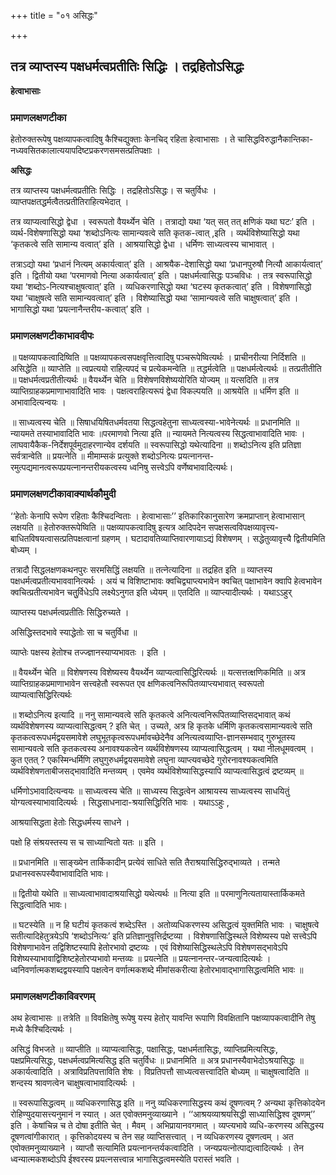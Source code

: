 +++
title = "०१ असिद्धः"

+++


## तत्र व्याप्तस्य पक्षधर्मत्वप्रतीतिः सिद्धिः । तद्रहितोऽसिद्धः

**हेत्वाभासाः**

### **प्रमाणलक्षणटीका**

हेतोरुक्तरूपेषु पक्षव्यापकत्वादिषु कैश्चिद्युक्ताः केनचिद् रहिता हेत्वाभासाः । ते चासिद्धविरुद्धानैकान्तिका-नध्यवसितकालात्ययापदिष्टप्रकरणसमसत्प्रतिपक्षाः ।

**असिद्धः** 

तत्र व्याप्तस्य पक्षधर्मत्वप्रतीतिः सिद्धिः । तद्रहितोऽसिद्धः। स चतुर्विधः । व्याप्तपक्षतद्धर्मत्वैतत्प्रतीतिराहित्यभेदात् ।

तत्र व्याप्यत्वासिद्धो द्वेधा । स्वरूपतो वैयर्थ्येन चेति । तत्राद्यो यथा ‘यत् सत् तत् क्षणिकं यथा घटः’ इति । व्यर्थ-विशेषणासिद्धो यथा ‘शब्दोऽनित्यः सामान्यवत्वे सति कृतक-त्वात् ,इति । व्यर्थविशेष्यासिद्धो यथा ‘कृतकत्वे सति सामान्य वत्वात्’ इति । आश्रयासिद्धो द्वेधा । धर्मिणः साध्यत्वस्य चाभावात् ।

तत्राऽद्यो यथा ‘प्रधानं नित्यम् अकार्यत्वात्’ इति । आश्रयैक-देशासिद्धो यथा ‘प्रधानपुरुषौ नित्यौ आकार्यत्वात्’ इति । द्वितीयो यथा ‘परमाणवो नित्या अकार्यत्वात्’ इति । पक्षधर्मत्वासिद्धः पञ्चविधः । तत्र स्वरूपासिद्धो यथा ‘शब्दोऽ-नित्यश्चाक्षुषत्वात्’ इति । व्यधिकरणासिद्धो यथा ‘घटस्य कृतकत्वात्’ इति । विशेषणासिद्धो यथा ‘चाक्षुषत्वे सति सामान्यवत्वात्’ इति । विशेष्यासिद्धो यथा ‘सामान्यवत्वे सति चाक्षुषत्वात्’ इति । भागासिद्धो यथा ‘प्रयत्नानैन्तरीय-कत्वात्’ इति ।

### **प्रमाणलक्षणटीकाभावदीपः**

॥ पक्षव्यापकत्वादिष्विति ॥ पक्षव्यापकत्वसपक्षवृत्तित्वादिषु पञ्चरूपेष्वित्यर्थः । प्राचीनरीत्या निर्दिशति ॥ असिद्धेति ॥ व्याप्तेति ॥ त्वप्रत्ययो राहित्यपदं च प्रत्येकमन्वेति ॥ तद्धर्मत्वेति ॥ पक्षधर्मत्वेत्यर्थः ॥ तत्प्रतीतीति ॥ पक्षधर्मत्वप्रतीतीत्यर्थः ॥ वैयर्थ्येन चेति ॥ विशेषणविशेष्ययोरिति योज्यम् ॥ यत्सदिति ॥ तत्र व्याप्तिग्राहकप्रमाणाभावादिति भावः । पक्षत्वराहित्यरूपं द्वेधा विकल्पयति ॥ आश्रयेति ॥ धर्मिण इति ॥ अभावादित्यन्वयः ।

॥ साध्यत्वस्य चेति ॥ सिषाधयिषितधर्मवतया सिद्धत्वहेतुना साध्यत्वस्या-भावेनेत्यर्थः ॥ प्रधानमिति ॥ न्यायमते तस्याभावादिति भावः ॥परमाणवो नित्या इति ॥ न्यायमते नित्यत्वस्य सिद्धत्वाभावादिति भावः । लाघवायैकैक-निर्देशपूर्वमुदाहरणान्येव दर्शयति ॥ स्वरूपासिद्धो यथेत्यादिना ॥ शब्दोऽनित्य इति प्रतिज्ञा सर्वत्रान्वेति ॥ प्रयत्नेति ॥ मीमाम्सकं प्रत्युक्ते शब्दोऽनित्यः प्रयत्नानन्त-रमुत्पद्यमानत्वरूपप्रयत्नानन्तरीयकत्वस्य ध्वनिषु सत्त्वेऽपि वर्णेष्वभावादित्यर्थः।

### **प्रमाणलक्षणटीकावाक्यार्थकौमुदी**

‘‘हेतोः केनापि रूपेण रहिताः कैश्चिदन्विताः । हेत्वाभासाः’’ इतिकारिकानुसारेण क्रमप्राप्तान् हेत्वाभासान् लक्षयति ॥ हेतोरुक्तरूपेष्विति ॥ पक्षव्यापकत्वादिषु इत्यत्र आदिपदेन सपक्षसत्वविपक्षव्यावृत्त्य-बाधितविषयत्वासत्प्रतिपक्षत्वानां ग्रहणम् । घटादावतिव्याप्तिवारणायाऽद्यं विशेषणम् । सद्धेतुव्यावृत्त्यै द्वितीयमिति बोध्यम् ।

तत्रादौ सिद्धलक्षणकथनपुरः सरमसिद्धिं लक्षयति ॥ तत्नेत्यादिना ॥ तद्रहित इति ॥ व्याप्तस्य पक्षधर्मत्वप्रतीत्यभाववानित्यर्थः । अयं च विशिष्टाभावः क्वचिद्व्याप्त्यभावेन क्वचित् पक्षाभावेन क्वापि हेत्वभावेन क्वचित्प्रतीत्यभावेन चतुुर्विधेऽपि लक्ष्येऽनुगत इति ध्येयम् ॥ एतदिति ॥ व्याप्त्यादीत्यर्थः । यथाऽऽहुर्

व्याप्तस्य पक्षधर्मत्वप्रतीतिः सिद्धिरुच्यते ।

असिद्धिस्तदभावे स्याद्धेतोः सा च चतुर्विधा ॥

व्याप्तेः पक्षस्य हेतोश्च तज्ज्ज्ञानस्याप्यभावतः । इति ।

॥ वैयर्थ्येन चेति ॥ विशेषणस्य विशेष्यस्य वैयर्थ्येन व्याप्यत्वासिद्धिरित्यर्थः ॥ यत्सत्तत्क्षणिकमिति ॥ अत्र व्याप्तिग्राहकप्रमाणाभावेन सत्त्वहेतौ स्वरूपत एव क्षणिकत्वनिरूपितव्याप्त्यभावात् स्वरूपतो व्याप्यत्वासिद्धिरित्यर्थः

॥ शब्दोऽनित्य इत्यादि ॥ ननु सामान्यवत्वे सति कृतकत्वे अनित्यत्वनिरूपितव्याप्तिसद्भावात् कथं व्यर्थविशेषणस्य व्याप्यत्वासिद्धत्वम् ? इति चेत् । उच्यते, अत्र हि कृतके धर्मिणि कृतकत्वसामान्यवत्वे सति कृतकत्वरूपधर्मद्वयसमावेशे लघुभूतकृत्वरूपधर्मावच्छेदेनैव अनित्यत्वव्याप्ति-ज्ञानसम्भवाद् गुरुभूतस्य सामान्यवत्वे सति कृतकत्वस्य अनावश्यकत्वेन व्यर्थविशेषणस्य व्याप्यत्वासिद्धत्वम् । यथा नीलधूमवत्वम् । कुत एतत् ? एकस्मिन्धर्मिणि लघुगुरुधर्मद्वयसमावेशे लघुना व्याप्त्यवच्छेदे गुरोरनावश्यकत्वमिति व्यर्थविशेषणताबीजसद्भावादिति मन्तव्यम् । एवमेव व्यर्थविशेष्यासिद्धस्यापि व्याप्यत्वासिद्धत्वं द्रष्टव्यम् ॥

धर्मिणोऽभावादित्यन्वयः ॥ साध्यत्वस्य चेति ॥ साध्यस्य सिद्धत्वेन आश्रायस्य साध्यत्वस्य साधयितुं योग्यत्वस्याभावादित्यर्थः । सिद्धसाधनादा-श्रयासिद्धिरिति भावः । यथाऽऽहुः ,

आश्रयासिद्धता हेतोः सिद्धधर्मस्य साधने ।

पक्षो हि संश्रयस्तस्य स च साध्यान्वितो यतः ॥ इति ।

॥ प्रधानमिति ॥ साङ्ख्येन तार्किकादीन् प्रत्येवं साधिते सति तैराश्रयासिद्धिरुद्भाव्यते । तन्मते प्रधानस्वरूपस्यैवाभावादिति भावः।

॥ द्वितीयो यथेति ॥ साध्यत्वाभावादाश्रयासिद्धो यथेत्यर्थः ॥ नित्या इति ॥ परमाणुनित्यतायास्तार्किकमते सिद्धत्वादिति भावः।

॥ घटस्येति ॥ न हि घटीयं कृतकत्वं शब्देऽस्ति । अतोव्यधिकरणस्य असिद्धत्वं युक्तमिति भावः । चाक्षुषत्वे सतीत्यादिहेतुत्रयेऽपि ‘शब्दोऽनित्यः’ इति प्रतिज्ञानुवृत्तिर्द्रष्टव्या । विशेषणासिद्धिस्थले विशेष्यस्य पक्षे सत्त्वेऽपि विशेषणाभावेन तद्विशिष्टस्यापि हेतोरभावो द्रष्टव्यः । एवं विशेष्यासिद्धिस्थलेऽपि विशेषणसद्भावेऽपि
विशेष्यस्याभावाद्विशिष्टहेतोरप्यभावो मन्तव्यः ॥ प्रयत्नेति ॥
प्रयत्नानन्तर-जन्यत्वादित्यर्थः । ध्वनिवर्णात्मकशब्दद्वयस्यापि पक्षत्वेन वर्णात्मकशब्दे मीमांसकरीत्या हेतोरभावाद्भागासिद्धत्वमिति भावः ॥

### **प्रमाणलक्षणटीकाविवरणम्**

अथ हेत्वाभासः ॥ तत्रेति ॥ विवक्षितेषु रूपेषु यस्य हेतोर् यावन्ति रूपाणि विवक्षितानि पक्षव्यापकत्वादीनि तेषु मध्ये कैश्चिदित्यर्थः ।

असिद्धं विभजते ॥ व्याप्तीति ॥ व्याप्यत्वासिद्धः, पक्षासिद्धः, पक्षधर्मतासिद्धः, व्याप्तिप्रमित्यसिद्धः, पक्षप्रमित्यसिद्धः, पक्षधर्मत्वप्रमित्यसिद्ध इति चतुर्विधः ॥ प्रधानमिति ॥ अत्र प्रधानस्यैवाभेदोऽश्रयासिद्धः ॥ अकार्यत्वादिति । अत्राविप्रतिपत्ताविति शेषः । विप्रतिपत्तौ साध्यत्वसत्त्वादिति बोध्यम् ॥ चाक्षुषत्वादिति ॥ शन्दस्य श्रावणत्वेन चाक्षुषत्वाभावादित्यर्थः ।

॥ स्वरूपासिद्धत्वम् ॥ व्यधिकरणासिद्ध इति ॥ ननु व्यधिकरणासिद्धस्य कथं दूषणत्वम् ? अन्यथा कृत्तिकोदयेन रोहिण्युदयासत्त्यनुमानं न स्यात् । अत एवोक्तमनुव्याख्याने । ‘‘आश्रयव्याश्रयसिद्धी साध्यासिद्धिश्व दूषणम्’’ इति । केषांचिन्न च ते दोषा इतीति चेत् । मैवम् । अभिप्रायानवगमात् । व्यप्त्यभावे व्यधि-करणस्य असिद्धस्य दूषणत्वांगीकारात् । कृत्तिकोदयस्य च तेन सह व्याप्तिसत्त्वात् । न व्यधिकरणस्य दूषणत्वम् । अत एवोक्तमनुव्याख्याने । व्याप्तौ सत्यामिति प्रयत्नानन्तर्यकत्वादिति । जन्यप्रयत्नोत्पाद्यत्वादित्यर्थः । तेन ध्वन्यात्मकशब्दोऽपि ईश्वरस्य प्रयत्नसत्त्वान्न भागासिद्धत्वमस्येति परास्तं भवति ।

